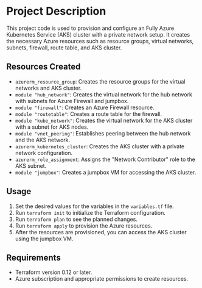 # Project Description

This project code is used to provision and configure an Fully  Azure Kubernetes Service (AKS) cluster with a private network setup. It creates the necessary Azure resources such as resource groups, virtual networks, subnets, firewall, route table, and AKS cluster.

## Resources Created

- `azurerm_resource_group`: Creates the resource groups for the virtual networks and AKS cluster.
- `module "hub_network"`: Creates the virtual network for the hub network with subnets for Azure Firewall and jumpbox.
- `module "firewall"`: Creates an Azure Firewall resource.
- `module "routetable"`: Creates a route table for the firewall.
- `module "kube_network"`: Creates the virtual network for the AKS cluster with a subnet for AKS nodes.
- `module "vnet_peering"`: Establishes peering between the hub network and the AKS network.
- `azurerm_kubernetes_cluster`: Creates the AKS cluster with a private network configuration.
- `azurerm_role_assignment`: Assigns the "Network Contributor" role to the AKS subnet.
- `module "jumpbox"`: Creates a jumpbox VM for accessing the AKS cluster.

## Usage

1. Set the desired values for the variables in the `variables.tf` file.
2. Run `terraform init` to initialize the Terraform configuration.
3. Run `terraform plan` to see the planned changes.
4. Run `terraform apply` to provision the Azure resources.
5. After the resources are provisioned, you can access the AKS cluster using the jumpbox VM.

## Requirements

- Terraform version 0.12 or later.
- Azure subscription and appropriate permissions to create resources.
